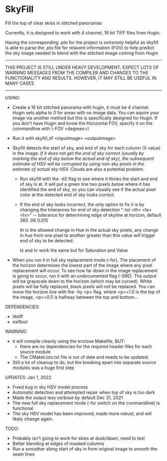 # SkyFill
Fill the top of clear skies in stitched panoramas

Currently, it is designed to work with 4 channel, 16 bit TIFF files from Hugin.

Having the corresponding .pto for the project is *extremely* helpful as skyfill
is able to parse the .pto file for relavent information (FOV) to help predict
the sky image needed to blend with the stitched image coming from Hugin

*************************************************************************
THIS PROJECT IS STILL UNDER HEAVY DEVELOPMENT, EXPECT LOTS OF WARNING MESSAGES FROM THE COMPILER
AND CHANGES TO THE FUNCTIONALITY AND RESULTS.  HOWEVER, IT MAY STILL BE USEFUL
IN MANY CASES
*************************************************************************

USING:
* Create a 16 bit stitched panorama with hugin, it must be 4 channel.  Hugin sets alpha to 0 for areas with
  no image data.  You can aquire your image via another method but this is specifically designed for Hugin.  If you
  don't have Hugin and know the Horizontal FOV, specify it on the commandline with (-FOV \<degrees\>)

* Run it with skyfill_tif \<inputimage\> \<outputimage\>

* Skyfill detects the start of sky, and end of sky for each column (X value) in the image.  *If it does not get the
  end of sky correct (usually by marking the end of sky below the actual end of sky), the subsequent estimate of HSV will be 
  corrupted by using non-sky pixels in the estimate of actual sky HSV.*   Clouds are also a potential problem.

  - Run skyfill with the -d2 flag to see where it thinks the start and end of sky is at.  It will put a green line two pixels
    *below* where it has identified the end of sky, so you can visually see if the actual pixel color at the detected
    end of sky looks correct.
  - If the end of sky looks incorrect, the only option to fix it is by changing the tolerances for end of sky detection
     "-tol \<th\> \<ts\> \<tv\>" -- tolerance for determining edge of skyline at horizon, default 360 .06 0.015

     th is the allowed change in Hue in the actual sky pixels, any change in hue from one pixel to another greater than this value
     will trigger end of sky to be detected.
     
     ts and tv work the same but for Saturation and Value

* When you run it in full sky replacement mode (-fsr).  The placement of the horizon determines the lowest part of the image
  where any pixel replacement will occur. To see how far down in the image replacement is going to occur, run it with an undocumented
  flag (-SRE).  The output will be grayscale down to the horizon (which may be curved).  White pixels will be fully replaced,
  black pixels will not be replaced.  You can move the horizon line with the -hy \<p\> flag, where \<p\>=1.0 is the top of the image,
  \<p\>=0.5 is halfway between the top and bottom...
 

DEPENDENCIES:

* libtiff
* exiftool

WARNING:
* it will compile cleanly using the enclose Makefile, BUT:
  - there are no dependencies for the required header files for each source module
  - The CMakeLists.txt file is out of date and needs to be updated.
* Still a lot of cleanup to do, but the breaking apart into separate source modules was a huge first step

UPDATES:
Jan 1, 2022
* Fixed bug in sky HSV model process
* Automatic detection and attempted repair when top of sky is too dark
* Made the output less verbose by default
Dec 31, 2021
* The new full sky replacement mode (-fsr switch on the commandline) is functional.
* The sky HSV model has been improved, made more robust, and will likely change again.

TODO:
* Probably isn't going to work for skies at dusk/dawn, need to test
* Better blending at edges of masked columns
* Run a smoother along start of sky in from original image to smooth the seam lines
